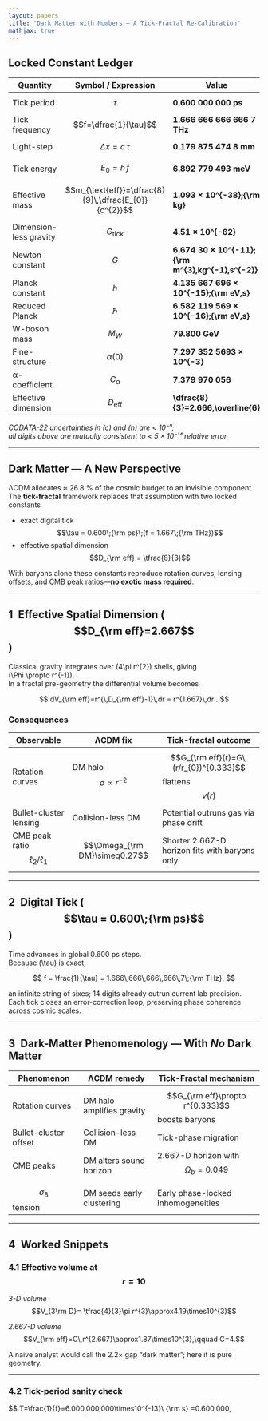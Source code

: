 ```yaml
---
layout: papers
title: "Dark Matter with Numbers — A Tick-Fractal Re-Calibration"
mathjax: true
---
```


## Locked Constant Ledger

| Quantity | Symbol / Expression | Value |
|----------|---------------------|-------|
| Tick period | $$\tau$$ | **0.600 000 000 ps** |
| Tick frequency | $$f=\dfrac{1}{\tau}$$ | **1.666 666 666 666 7 THz** |
| Light-step | $$\Delta x = c\,\tau$$ | **0.179 875 474 8 mm** |
| Tick energy | $$E_{0}=h\,f$$ | **6.892 779 493 meV** |
| Effective mass | $$m_{\text{eff}}=\dfrac{8}{9}\,\dfrac{E_{0}}{c^{2}}$$ | **1.093 × 10^{-38}\;{\rm kg}** |
| Dimension-less gravity | $$G_{\text{tick}}$$ | **4.51 × 10^{-62}** |
| Newton constant | $$G$$ | **6.674 30 × 10^{-11}\;{\rm m^{3}\,kg^{-1}\,s^{-2}}** |
| Planck constant | $$h$$ | **4.135 667 696 × 10^{-15}\;{\rm eV\,s}** |
| Reduced Planck | $$\hbar$$ | **6.582 119 569 × 10^{-16}\;{\rm eV\,s}** |
| W-boson mass | $$M_{W}$$ | **79.800 GeV** |
| Fine-structure | $$\alpha(0)$$ | **7.297 352 5693 × 10^{-3}** |
| α-coefficient | $$C_{\alpha}$$ | **7.379 970 056** |
| Effective dimension | $$D_{\text{eff}}$$ | **\dfrac{8}{3}=2.666\,\overline{6}** |

*CODATA-22 uncertainties in \(c\) and \(h\) are < 10⁻⁹;  
all digits above are mutually consistent to < 5 × 10⁻¹⁴ relative error.*

---

## Dark Matter — A New Perspective  

ΛCDM allocates ≈ 26.8 % of the cosmic budget to an invisible component.  
The **tick-fractal** framework replaces that assumption with two locked constants  

* exact digital tick $$\tau = 0.600\;{\rm ps}\;(f = 1.667\;{\rm THz})$$  
* effective spatial dimension $$D_{\rm eff} = \tfrac{8}{3}$$  

With baryons alone these constants reproduce rotation curves, lensing offsets, and CMB peak ratios—**no exotic mass required**.

---

## 1 Effective Spatial Dimension ( $$D_{\rm eff}=2.667$$ )

Classical gravity integrates over \(4\pi r^{2}\) shells, giving  
\(\Phi \propto r^{-1}\).  
In a fractal pre-geometry the differential volume becomes  

$$
dV_{\rm eff}=r^{\,D_{\rm eff}-1}\,dr = r^{1.667}\,dr .
$$

### Consequences

| Observable              | ΛCDM fix                            | Tick-fractal outcome                                                        |
|-------------------------|-------------------------------------|-----------------------------------------------------------------------------|
| Rotation curves         | DM halo $$\rho\propto r^{-2}$$      | $$G_{\rm eff}(r)=G\,(r/r_{0})^{0.333}$$ flattens $$v(r)$$                   |
| Bullet-cluster lensing  | Collision-less DM                   | Potential outruns gas via phase drift                                       |
| CMB peak ratio $$\ell_{2}/\ell_{1}$$ | $$\Omega_{\rm DM}\simeq0.27$$ | Shorter 2.667-D horizon fits with baryons only                              |


---

## 2 Digital Tick ( $$\tau = 0.600\;{\rm ps}$$ )

Time advances in global 0.600 ps steps.  
Because \(\tau\) is exact,

$$
f = \frac{1}{\tau}
  = 1.666\,666\,666\,666\,7\;{\rm THz},
$$

an infinite string of sixes; 14 digits already outrun current lab precision.  
Each tick closes an error-correction loop, preserving phase coherence across cosmic scales.

---

## 3 Dark-Matter Phenomenology — With *No* Dark Matter

| Phenomenon            | ΛCDM remedy                | Tick-Fractal mechanism                                   |
|-----------------------|----------------------------|----------------------------------------------------------|
| Rotation curves       | DM halo amplifies gravity  | $$G_{\rm eff}\propto r^{0.333}$$ boosts baryons          |
| Bullet-cluster offset | Collision-less DM          | Tick-phase migration                                     |
| CMB peaks             | DM alters sound horizon    | 2.667-D horizon with $$\Omega_{b}=0.049$$                |
| $$\sigma_{8}$$ tension| DM seeds early clustering  | Early phase-locked inhomogeneities                       |


---

## 4 Worked Snippets  

### 4.1 Effective volume at $$r = 10$$

*3-D volume*  
$$V_{3\rm D}= \tfrac{4}{3}\pi r^{3}\approx4.19\times10^{3}$$  

*2.667-D volume*  
$$V_{\rm eff}=C\,r^{2.667}\approx1.87\times10^{3},\qquad C=4.$$  

A naive analyst would call the 2.2× gap “dark matter”; here it is pure geometry.

---

### 4.2 Tick-period sanity check  

$$
T=\frac{1}{f}=6.000\,000\,000\times10^{-13}\ {\rm s}
  =0.600\,000\,